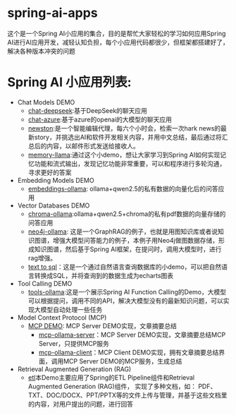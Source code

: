 # spring-ai-apps
这个是一个Spring AI小应用的集合，目的是帮忙大家轻松的学习如何应用Spring AI进行AI应用开发，减轻认知负担，每个小应用代码都很少，但框架都搭建好了，解决各种版本冲突的问题
# Spring AI 小应用列表:
- Chat Models DEMO 
  - [chat-deepseek](chat-deepseek):基于DeepSeek的聊天应用
  - [chat-azure](chat-azure):基于azure的openai的大模型的聊天应用
  - [newston](newston):是一个智能编辑代理，每六个小时会，检索一次hark news的最新story，并挑选出AI和软件开发相关内容，并用中文总结，最后通过将汇总后的内容，以邮件形式发送给接收人。
  - [memory-llama](memory-llama):通过这个小demo，想让大家学习到Spring AI如何实现记忆功能和流式输出，发现记忆功能非常重要，可以和程序进行多轮沟通，寻求更好的答案
- Embedding Models DEMO 
  - [embeddings-ollama](embeddings-ollama): ollama+qwen2.5的私有数据的向量化后的问答应用
- Vector Databases DEMO 
  - [chroma-ollama](chroma-ollama):ollama+qwen2.5+chroma的私有pdf数据的向量存储的问答应用
  - [neo4j-ollama](neo4j-ollama): 这是一个GraphRAG的例子，也就是用图知识库或者说知识图谱，增强大模型问答能力的例子，本例子用Neo4j做图数据存储，形成知识图谱，然后基于Spring AI框架，在提问时，调用大模型时，进行rag增强。
  - [text to sql](text-to-sql)：这是一个通过自然语言查询数据库的小demo，可以把自然语言转换成SQL，并将查询到的数据生成为echarts图表
- Tool Calling DEMO
  - [tools-ollama](tools-ollama):这是一个展示Spring AI Function Calling的Demo，大模型可以根据提问，调用不同的API，解决大模型没有的最新知识问题，可以实现大模型自动处理一些任务
- Model Context Protocol (MCP)
  - [MCP DEMO](mcp-ollama): MCP Server DEMO实现，文章摘要总结
    - [mcp-ollama-server](mcp-ollama/mcp-ollama-server)：MCP Server DEMO实现，文章摘要总结MCP Server，只提供MCP服务
    - [mcp-ollama-client](mcp-ollama/mcp-ollama-client)：MCP Client DEMO实现，拥有文章摘要总结界面，调用MCP Server DEMO的MCP服务，生成总结
- Retrieval Augmented Generation (RAG)
  - [etl](etl)本Demo主要应用了Spring的ETL Pipeline组件和Retrieval Augmented Generation (RAG)组件， 实现了多种文档，如： PDF、TXT、DOC/DOCX、PPT/PPTX等的文件上传与管理，并基于这些文档里的内容，对用户提出的问题，进行回答